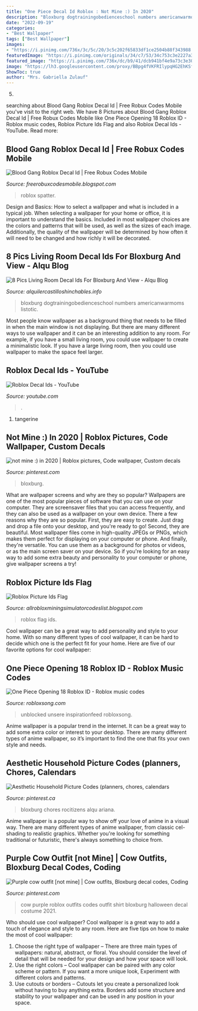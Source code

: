 ```yaml
---
title: "One Piece Decal Id Roblox : Not Mine :) In 2020"
description: "Bloxburg dogtrainingobedienceschool numbers americanwarmoms listotic"
date: "2022-09-19"
categories:
- "Best Wallpaper"
tags: ["Best Wallpaper"]
images:
- "https://i.pinimg.com/736x/3c/5c/20/3c5c202f65833df1ce2504b88f343988.jpg"
featuredImage: "https://i.pinimg.com/originals/34/c7/53/34c753c3e2227a3730a76df43dea92ab.jpg"
featured_image: "https://i.pinimg.com/736x/dc/b9/41/dcb941bf4e9a73c3e30f0c358903f1da.jpg"
image: "https://lh3.googleusercontent.com/proxy/BBpg4fVKFRIlypqHG2EhKSfmnNGsYqJdckHpEMsMGaP2rljGoOz9GPHyC7kpUyMOJPy0f5FvQGmDxXdvwrtvcB6fug=w1200-h630-p-k-no-nu"
ShowToc: true
author: "Mrs. Gabriella Zulauf"
---
```



5.

	

		
searching about Blood Gang Roblox Decal Id | Free Robux Codes Mobile you've visit to the right web. We have 8 Pictures about Blood Gang Roblox Decal Id | Free Robux Codes Mobile like One Piece Opening 18 Roblox ID - Roblox music codes, Roblox Picture Ids Flag and also Roblox Decal Ids - YouTube. Read more:
		
    
## Blood Gang Roblox Decal Id | Free Robux Codes Mobile

<img loading=lazy src="https://lh6.googleusercontent.com/proxy/keGnaMWzCXMwwj2fSo2pm_JK-dRSALWve8nCam4zK1R6ilu2o2vqvK9hFQ6PeJ9rvw_VOkBOxyFna6PHdjJcrhT_xHuUJ_j5Lp8RvtExGMdYH31pjNtfQzUTcKAc=w1200-h630-p-k-no-nu" onerror="this.onerror=null;this.src='https://tse3.mm.bing.net/th?id=OIP.URFkLeVxthnbgLikMwnhFAHaFr&amp;pid=15.1';" alt="Blood Gang Roblox Decal Id | Free Robux Codes Mobile">

_Source: freerobuxcodesmobile.blogspot.com_

>roblox spatter. 

	

Design and Basics: How to select a wallpaper and what is included in a typical job.
When selecting a wallpaper for your home or office, it is important to understand the basics. Included in most wallpaper choices are the colors and patterns that will be used, as well as the sizes of each image. Additionally, the quality of the wallpaper will be determined by how often it will need to be changed and how richly it will be decorated.

    
## 8 Pics Living Room Decal Ids For Bloxburg And View - Alqu Blog

<img loading=lazy src="https://alquilercastilloshinchables.info/wp-content/uploads/2020/05/Roblox-Bloxburg-Inspirational-Quotes-Decal-Ids-YouTube.jpg" onerror="this.onerror=null;this.src='https://tse2.mm.bing.net/th?id=OIP.LU2hckGw2nboM2OR3ZEMhQHaEK&amp;pid=15.1';" alt="8 Pics Living Room Decal Ids For Bloxburg And View - Alqu Blog">

_Source: alquilercastilloshinchables.info_

>bloxburg dogtrainingobedienceschool numbers americanwarmoms listotic. 

	

Most people know wallpaper as a background thing that needs to be filled in when the main window is not displaying. But there are many different ways to use wallpaper and it can be an interesting addition to any room. For example, if you have a small living room, you could use wallpaper to create a minimalistic look. If you have a large living room, then you could use wallpaper to make the space feel larger.

    
## Roblox Decal Ids - YouTube

<img loading=lazy src="https://i.ytimg.com/vi/zAo7uZ67a7o/maxresdefault.jpg" onerror="this.onerror=null;this.src='https://tse2.mm.bing.net/th?id=OIP.3sLHDb5xuBcq_taf56-7xAHaEK&amp;pid=15.1';" alt="Roblox Decal Ids - YouTube">

_Source: youtube.com_

>. 

	

1. tangerine 

    
## Not Mine :) In 2020 | Roblox Pictures, Code Wallpaper, Custom Decals

<img loading=lazy src="https://i.pinimg.com/originals/34/c7/53/34c753c3e2227a3730a76df43dea92ab.jpg" onerror="this.onerror=null;this.src='https://tse4.mm.bing.net/th?id=OIP.L94Nf7A9kO273njZNRQW4gHaHU&amp;pid=15.1';" alt="not mine :) in 2020 | Roblox pictures, Code wallpaper, Custom decals">

_Source: pinterest.com_

>bloxburg. 

	

What are wallpaper screens and why are they so popular?
Wallpapers are one of the most popular pieces of software that you can use on your computer. They are screensaver files that you can access frequently, and they can also be used as a wallpaper on your own device. There a few reasons why they are so popular. First, they are easy to create. Just drag and drop a file onto your desktop, and you're ready to go! Second, they are beautiful. Most wallpaper files come in high-quality JPEGs or PNGs, which makes them perfect for displaying on your computer or phone. And finally, they're versatile. You can use them as a background for photos or videos, or as the main screen saver on your device. So if you're looking for an easy way to add some extra beauty and personality to your computer or phone, give wallpaper screens a try!

    
## Roblox Picture Ids Flag

<img loading=lazy src="https://lh3.googleusercontent.com/proxy/BBpg4fVKFRIlypqHG2EhKSfmnNGsYqJdckHpEMsMGaP2rljGoOz9GPHyC7kpUyMOJPy0f5FvQGmDxXdvwrtvcB6fug=w1200-h630-p-k-no-nu" onerror="this.onerror=null;this.src='https://tse3.mm.bing.net/th?id=OIP.WOR1etSDcxdXz8JuNt6NYQHaDx&amp;pid=15.1';" alt="Roblox Picture Ids Flag">

_Source: allrobloxminingsimulatorcodeslist.blogspot.com_

>roblox flag ids. 

	

Cool wallpaper can be a great way to add personality and style to your home. With so many different types of cool wallpaper, it can be hard to decide which one is the perfect fit for your home. Here are five of our favorite options for cool wallpaper: 

    
## One Piece Opening 18 Roblox ID - Roblox Music Codes

<img loading=lazy src="https://robloxsong.com/assets/img/codes/413/330858413.jpg" onerror="this.onerror=null;this.src='https://tse3.mm.bing.net/th?id=OIP.Df-o9WsXOZHvcNInTWppPAHaEK&amp;pid=15.1';" alt="One Piece Opening 18 Roblox ID - Roblox music codes">

_Source: robloxsong.com_

>unblocked unsere inspirationfeed robloxsong. 

	

Anime wallpaper is a popular trend in the internet. It can be a great way to add some extra color or interest to your desktop. There are many different types of anime wallpaper, so it’s important to find the one that fits your own style and needs.

    
## Aesthetic Household Picture Codes (planners, Chores, Calendars

<img loading=lazy src="https://i.pinimg.com/736x/dc/b9/41/dcb941bf4e9a73c3e30f0c358903f1da.jpg" onerror="this.onerror=null;this.src='https://tse3.mm.bing.net/th?id=OIP.lQ1KMPIp0IQC8sfY5K_PcgHaFj&amp;pid=15.1';" alt="Aesthetic Household Picture Codes (planners, chores, calendars">

_Source: pinterest.ca_

>bloxburg chores rocitizens alqu ariana. 

	

Anime wallpaper is a popular way to show off your love of anime in a visual way. There are many different types of anime wallpaper, from classic cel-shading to realistic graphics. Whether you're looking for something traditional or futuristic, there's always something to choice from.

    
## Purple Cow Outfit [not Mine] | Cow Outfits, Bloxburg Decal Codes, Coding

<img loading=lazy src="https://i.pinimg.com/736x/3c/5c/20/3c5c202f65833df1ce2504b88f343988.jpg" onerror="this.onerror=null;this.src='https://tse2.mm.bing.net/th?id=OIP.tOglcxK3flmApDhDuE_Z1QHaHa&amp;pid=15.1';" alt="Purple cow outfit [not mine] | Cow outfits, Bloxburg decal codes, Coding">

_Source: pinterest.com_

>cow purple roblox outfits codes outfit shirt bloxburg halloween decal costume 2021. 

	

Who should use cool wallpaper?
Cool wallpaper is a great way to add a touch of elegance and style to any room. Here are five tips on how to make the most of cool wallpaper: 
1) Choose the right type of wallpaper – There are three main types of wallpapers: natural, abstract, or floral. You should consider the level of detail that will be needed for your design and how your space will look. 
2) Use the right colors – Cool wallpaper can be paired with any color scheme or pattern. If you want a more unique look, Experiment with different colors and patterns. 
3) Use cutouts or borders – Cutouts let you create a personalized look without having to buy anything extra. Borders add some structure and stability to your wallpaper and can be used in any position in your space.

